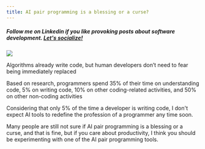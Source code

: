 ```yaml
---
title: AI pair programming is a blessing or a curse?
---
```

##### Follow me on Linkedin if you like provoking posts about software development. [Let's socialize!](https://www.linkedin.com/in/alexsandro-souza-dev/detail/recent-activity/shares/)

<img src="https://media.licdn.com/dms/image/C4D22AQHQpklD9OVzCw/feedshare-shrink_1280/0/1660832665190?e=1681948800&v=beta&t=56zTy5p925Ed-zWWRiHQEZzhhQeaszPOoY15AY8VlT0">

Algorithms already write code, but human developers don’t need to fear being immediately replaced

Based on research, programmers spend 35% of their time on understanding code, 5% on writing code, 10% on other coding-related activities, and 50% on other non-coding activities

Considering that only 5% of the time a developer is writing code, I don't expect AI tools to redefine the profession of a programmer any time soon.

Many people are still not sure if AI pair programming is a blessing or a curse, and that is fine, but if you care about productivity, I think you should be experimenting with one of the AI pair programming tools.
